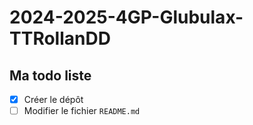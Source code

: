 # 2024-2025-4GP-Glubulax-TTRollanDD

## Ma todo liste

- [x] Créer le dépôt
- [ ] Modifier le fichier `README.md`